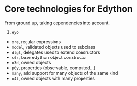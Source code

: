 # Core technologies for Edython

From ground up, taking dependencies into account.

1. `eyo`
* `xre`, regular expressions
* `model`, validated objects used to subclass
* `dlgt`, delegates used to extend consructors
* `c9r`, base edython object constructor
* `o3d`, owned objects
* `p6y`, properties (observable, computed...)
* `many`, add support for many objects of the same kind
* `o4t`, owned objects with many properties
